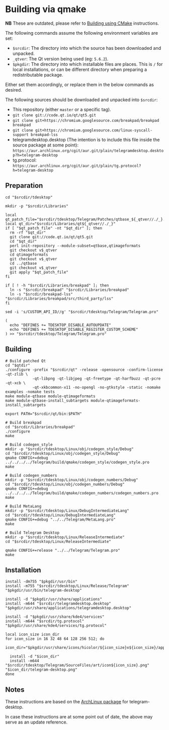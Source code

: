 Building via qmake
==================

**NB** These are outdated, please refer to [Building using CMake][cmake] instructions.

The following commands assume the following environment variables are set:

 * `$srcdir`: The directory into which the source has been downloaded and
   unpacked.
 * `_qtver`: The Qt version being used (eg: `5.6.2`).
 * `$pkgdir`: The directory into which installable files are places. This is
   `/` for local installations, or can be different directory when preparing a
   redistributable package.

Either set them accordingly, or replace them in the below commands as desired.

The following sources should be downloaded and unpacked into `$srcdir`:

  * This repository (either `master` or a specific tag).
  * `git clone git://code.qt.io/qt/qt5.git`
  * `git clone git+https://chromium.googlesource.com/breakpad/breakpad breakpad`
  * `git clone git+https://chromium.googlesource.com/linux-syscall-support breakpad-lss`
  * telegramdesktop.desktop (The intention is to include this file inside the
    source package at some point):
    `https://aur.archlinux.org/cgit/aur.git/plain/telegramdesktop.desktop?h=telegram-desktop`
  * tg.protocol: `https://aur.archlinux.org/cgit/aur.git/plain/tg.protocol?h=telegram-desktop`

Preparation
-----------

    cd "$srcdir/tdesktop"

    mkdir -p "$srcdir/Libraries"

    local qt_patch_file="$srcdir/tdesktop/Telegram/Patches/qtbase_${_qtver//./_}.diff"
    local qt_dir="$srcdir/Libraries/qt${_qtver//./_}"
    if [ "$qt_patch_file" -nt "$qt_dir" ]; then
      rm -rf "$qt_dir"
      git clone git://code.qt.io/qt/qt5.git
      cd "$qt_dir"
      perl init-repository --module-subset=qtbase,qtimageformats
      git checkout v$_qtver
      cd qtimageformats
      git checkout v$_qtver
      cd ../qtbase
      git checkout v$_qtver
      git apply "$qt_patch_file"
    fi

    if [ ! -h "$srcdir/Libraries/breakpad" ]; then
      ln -s "$srcdir/breakpad" "$srcdir/Libraries/breakpad"
      ln -s "$srcdir/breakpad-lss" "$srcdir/Libraries/breakpad/src/third_party/lss"
    fi

    sed -i 's/CUSTOM_API_ID//g' "$srcdir/tdesktop/Telegram/Telegram.pro"

    (
      echo "DEFINES += TDESKTOP_DISABLE_AUTOUPDATE"
      echo "DEFINES += TDESKTOP_DISABLE_REGISTER_CUSTOM_SCHEME"
    ) >> "$srcdir/tdesktop/Telegram/Telegram.pro"

Building
--------


    # Build patched Qt
    cd "$qtdir"
    ./configure -prefix "$srcdir/qt" -release -opensource -confirm-license -qt-zlib \
                -qt-libpng -qt-libjpeg -qt-freetype -qt-harfbuzz -qt-pcre -qt-xcb \
                -qt-xkbcommon-x11 -no-opengl -no-gtkstyle -static -nomake examples -nomake tests
    make module-qtbase module-qtimageformats
    make module-qtbase-install_subtargets module-qtimageformats-install_subtargets

    export PATH="$srcdir/qt/bin:$PATH"

    # Build breakpad
    cd "$srcdir/Libraries/breakpad"
    ./configure
    make

    # Build codegen_style
    mkdir -p "$srcdir/tdesktop/Linux/obj/codegen_style/Debug"
    cd "$srcdir/tdesktop/Linux/obj/codegen_style/Debug"
    qmake CONFIG+=debug ../../../../Telegram/build/qmake/codegen_style/codegen_style.pro
    make

    # Build codegen_numbers
    mkdir -p "$srcdir/tdesktop/Linux/obj/codegen_numbers/Debug"
    cd "$srcdir/tdesktop/Linux/obj/codegen_numbers/Debug"
    qmake CONFIG+=debug ../../../../Telegram/build/qmake/codegen_numbers/codegen_numbers.pro
    make

    # Build MetaLang
    mkdir -p "$srcdir/tdesktop/Linux/DebugIntermediateLang"
    cd "$srcdir/tdesktop/Linux/DebugIntermediateLang"
    qmake CONFIG+=debug "../../Telegram/MetaLang.pro"
    make

    # Build Telegram Desktop
    mkdir -p "$srcdir/tdesktop/Linux/ReleaseIntermediate"
    cd "$srcdir/tdesktop/Linux/ReleaseIntermediate"

    qmake CONFIG+=release "../../Telegram/Telegram.pro"
    make

Installation
------------


    install -dm755 "$pkgdir/usr/bin"
    install -m755 "$srcdir/tdesktop/Linux/Release/Telegram" "$pkgdir/usr/bin/telegram-desktop"

    install -d "$pkgdir/usr/share/applications"
    install -m644 "$srcdir/telegramdesktop.desktop" "$pkgdir/usr/share/applications/telegramdesktop.desktop"

    install -d "$pkgdir/usr/share/kde4/services"
    install -m644 "$srcdir/tg.protocol" "$pkgdir/usr/share/kde4/services/tg.protocol"

    local icon_size icon_dir
    for icon_size in 16 32 48 64 128 256 512; do
      icon_dir="$pkgdir/usr/share/icons/hicolor/${icon_size}x${icon_size}/apps"

      install -d "$icon_dir"
      install -m644 "$srcdir/tdesktop/Telegram/SourceFiles/art/icon${icon_size}.png" "$icon_dir/telegram-desktop.png"
    done

Notes
-----

These instructions are based on the [ArchLinux package][arch-package] for
telegram-desktop.

In case these instructions are at some point out of date, the above may serve
as an update reference.

[arch-package]: https://aur.archlinux.org/packages/telegram-desktop/
[cmake]: building-cmake.md
